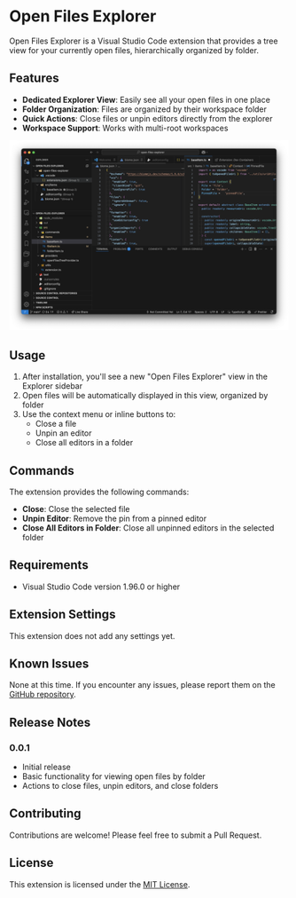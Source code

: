 # Open Files Explorer

Open Files Explorer is a Visual Studio Code extension that provides a tree view for your currently open files, hierarchically organized by folder.

## Features

- **Dedicated Explorer View**: Easily see all your open files in one place
- **Folder Organization**: Files are organized by their workspace folder
- **Quick Actions**: Close files or unpin editors directly from the explorer
- **Workspace Support**: Works with multi-root workspaces

![Open Files Explorer](media/screenshot.png)

## Usage

1. After installation, you'll see a new "Open Files Explorer" view in the Explorer sidebar
2. Open files will be automatically displayed in this view, organized by folder
3. Use the context menu or inline buttons to:
   - Close a file
   - Unpin an editor
   - Close all editors in a folder

## Commands

The extension provides the following commands:

- **Close**: Close the selected file
- **Unpin Editor**: Remove the pin from a pinned editor
- **Close All Editors in Folder**: Close all unpinned editors in the selected folder

## Requirements

- Visual Studio Code version 1.96.0 or higher

## Extension Settings

This extension does not add any settings yet.

## Known Issues

None at this time. If you encounter any issues, please report them on the [GitHub repository](https://github.com/shouki-s/open-files-explorer/issues).

## Release Notes

### 0.0.1

- Initial release
- Basic functionality for viewing open files by folder
- Actions to close files, unpin editors, and close folders

## Contributing

Contributions are welcome! Please feel free to submit a Pull Request.

## License

This extension is licensed under the [MIT License](LICENSE).
